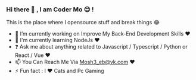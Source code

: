 ### Hi there 👋 , I am Coder Mo 😊 !

This is the place where I opensource stuff and break things 😂 

- 🔭  I’m currently working on Improve My Back-End Development Skills ❤️
- 🌱  I'm currently learning NodeJs ❤️
- ❓  Ask me about anything related to Javascript / Typescript / Python or React / Vue ❤️
- 📫  You Can Reach Me Via Mosh3_eb@vk.com ❤️
- ⚡  Fun fact : I ❤️ Cats and Pc Gaming 
